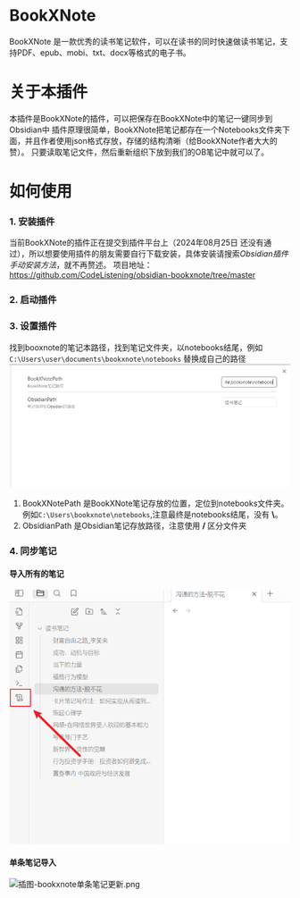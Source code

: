 # BookXNote
BookXNote 是一款优秀的读书笔记软件，可以在读书的同时快速做读书笔记，支持PDF、epub、mobi、txt、docx等格式的电子书。

# 关于本插件
本插件是BookXNote的插件，可以把保存在BookXNote中的笔记一键同步到Obsidian中
插件原理很简单，BookXNote把笔记都存在一个Notebooks文件夹下面，并且作者使用json格式存放，存储的结构清晰（给BookXNote作者大大的赞）。
只要读取笔记文件，然后重新组织下放到我们的OB笔记中就可以了。

# 如何使用
### 1. 安装插件
当前BookXNote的插件正在提交到插件平台上（2024年08月25日 还没有通过），所以想要使用插件的朋友需要自行下载安装，具体安装请搜索*Obsidian插件手动安装方法*，就不再赘述。
项目地址：https://github.com/CodeListening/obsidian-bookxnote/tree/master
### 2. 启动插件
### 3. 设置插件
找到booxnote的笔记本路径，找到笔记文件夹，以notebooks结尾，例如
`C:\Users\user\documents\bookxnote\notebooks` 替换成自己的路径
![设置](setting.png)
1. BookXNotePath 是BookXNote笔记存放的位置，定位到notebooks文件夹。例如`C:\Users\bookxnote\notebooks`,注意最终是notebooks结尾，没有 **\\**。
2. ObsidianPath 是Obsidian笔记存放路径，注意使用 **/** 区分文件夹
### 4. 同步笔记
#### 导入所有的笔记
![同步所有笔记](sync-notebook.png)

#### 单条笔记导入
![插图-bookxnote单条笔记更新.png](%B2%E5%CD%BC-bookxnote%B5%A5%CC%F5%B1%CA%BC%C7%B8%FC%D0%C2.png)
